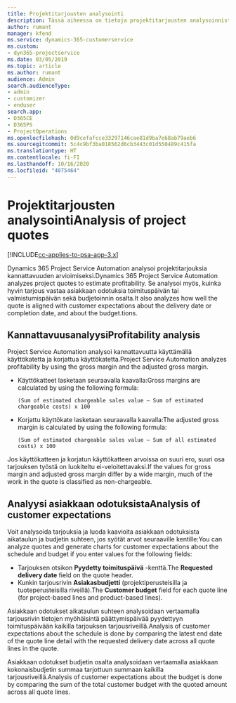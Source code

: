 ```yaml
---
title: Projektitarjousten analysointi
description: Tässä aiheessa on tietoja projektitarjousten analysoinnista.
author: rumant
manager: kfend
ms.service: dynamics-365-customerservice
ms.custom:
- dyn365-projectservice
ms.date: 03/05/2019
ms.topic: article
ms.author: rumant
audience: Admin
search.audienceType:
- admin
- customizer
- enduser
search.app:
- D365CE
- D365PS
- ProjectOperations
ms.openlocfilehash: 0d9cefafcce33297146cae81d9ba7e68ab79aeb6
ms.sourcegitcommit: 5c4c9bf3ba018562d6cb3443c01d550489c415fa
ms.translationtype: HT
ms.contentlocale: fi-FI
ms.lasthandoff: 10/16/2020
ms.locfileid: "4075464"
---
```

# <a name="analysis-of-project-quotes"></a><span data-ttu-id="65e7b-103">Projektitarjousten analysointi</span><span class="sxs-lookup"><span data-stu-id="65e7b-103">Analysis of project quotes</span></span>

[!INCLUDE[cc-applies-to-psa-app-3.x](../includes/cc-applies-to-psa-app-3x.md)]

<span data-ttu-id="65e7b-104">Dynamics 365 Project Service Automation analysoi projektitarjouksia kannattavuuden arvioimiseksi.</span><span class="sxs-lookup"><span data-stu-id="65e7b-104">Dynamics 365 Project Service Automation analyzes project quotes to estimate profitability.</span></span> <span data-ttu-id="65e7b-105">Se analysoi myös, kuinka hyvin tarjous vastaa asiakkaan odotuksia toimituspäivän tai valmistumispäivän sekä budjetoinnin osalta.</span><span class="sxs-lookup"><span data-stu-id="65e7b-105">It also analyzes how well the quote is aligned with customer expectations about the delivery date or completion date, and about the budget.tions.</span></span>

## <a name="profitability-analysis"></a><span data-ttu-id="65e7b-106">Kannattavuusanalyysi</span><span class="sxs-lookup"><span data-stu-id="65e7b-106">Profitability analysis</span></span>

<span data-ttu-id="65e7b-107">Project Service Automation analysoi kannattavuutta käyttämällä käyttökatetta ja korjattua käyttökatetta.</span><span class="sxs-lookup"><span data-stu-id="65e7b-107">Project Service Automation analyzes profitability by using the gross margin and the adjusted gross margin.</span></span>

- <span data-ttu-id="65e7b-108">Käyttökatteet lasketaan seuraavalla kaavalla:</span><span class="sxs-lookup"><span data-stu-id="65e7b-108">Gross margins are calculated by using the following formula:</span></span>

  `
    (Sum of estimated chargeable sales value – Sum of estimated chargeable costs) x 100
  `
- <span data-ttu-id="65e7b-109">Korjattu käyttökate lasketaan seuraavalla kaavalla:</span><span class="sxs-lookup"><span data-stu-id="65e7b-109">The adjusted gross margin is calculated by using the following formula:</span></span>

  `
    (Sum of estimated chargeable sales value – Sum of all estimated costs) x 100
  `

<span data-ttu-id="65e7b-110">Jos käyttökatteen ja korjatun käyttökatteen arvoissa on suuri ero, suuri osa tarjouksen työstä on luokiteltu ei-veloitettavaksi.</span><span class="sxs-lookup"><span data-stu-id="65e7b-110">If the values for gross margin and adjusted gross margin differ by a wide margin, much of the work in the quote is classified as non-chargeable.</span></span>

## <a name="analysis-of-customer-expectations"></a><span data-ttu-id="65e7b-111">Analyysi asiakkaan odotuksista</span><span class="sxs-lookup"><span data-stu-id="65e7b-111">Analysis of customer expectations</span></span>

<span data-ttu-id="65e7b-112">Voit analysoida tarjouksia ja luoda kaavioita asiakkaan odotuksista aikataulun ja budjetin suhteen, jos syötät arvot seuraaville kentille:</span><span class="sxs-lookup"><span data-stu-id="65e7b-112">You can analyze quotes and generate charts for customer expectations about the schedule and budget if you enter values for the following fields:</span></span>

- <span data-ttu-id="65e7b-113">Tarjouksen otsikon **Pyydetty toimituspäivä** -kenttä.</span><span class="sxs-lookup"><span data-stu-id="65e7b-113">The **Requested delivery date** field on the quote header.</span></span>
- <span data-ttu-id="65e7b-114">Kunkin tarjousrivin **Asiakasbudjetti** (projektiperusteisilla ja tuoteperusteisilla riveillä).</span><span class="sxs-lookup"><span data-stu-id="65e7b-114">The **Customer budget** field for each quote line (for project-based lines and product-based lines).</span></span>

<span data-ttu-id="65e7b-115">Asiakkaan odotukset aikataulun suhteen analysoidaan vertaamalla tarjousrivin tietojen myöhäisintä päättymispäivää pyydettyyn toimituspäivään kaikilla tarjouksen tarjousriveillä.</span><span class="sxs-lookup"><span data-stu-id="65e7b-115">Analysis of customer expectations about the schedule is done by comparing the latest end date of the quote line detail with the requested delivery date across all quote lines in the quote.</span></span>

<span data-ttu-id="65e7b-116">Asiakkaan odotukset budjetin osalta analysoidaan vertaamalla asiakkaan kokonaisbudjetin summaa tarjottuun summaan kaikilla tarjousriveillä.</span><span class="sxs-lookup"><span data-stu-id="65e7b-116">Analysis of customer expectations about the budget is done by comparing the sum of the total customer budget with the quoted amount across all quote lines.</span></span>
